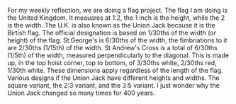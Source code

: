 For my weekly reflection, we are doing a flag project. The flag I am doing is the United Kingdom. It meausres at 1:2, the 1 inch is the height, while the 2 is the width. The U.K. is also known as the Union Jack because it is the Birtish flag. The official  designation is based on 1/30ths of the width (or height) of the flag. St.George's is 6/30ths of the width, the fimbriations to it are 2/30ths (1/15th) of the width. St Andrew's Cross is a total of 6/30ths (1/5th) of the width, measured perpendicularly to the diagonal. This is made up, in the top hoist corner, top to bottom, of 3/30ths white, 2/30ths red, 1/30th white. These dimensions apply regardless of the length of the flag. Various designs if the Union Jack have different heights and widths. The square variant, the 2:3 variant, and the 3:5 variant. I just wonder why the Union Jack changed so many times for 400 years.
